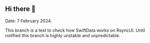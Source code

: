 ## Hi there 👋

Date: 7 February 2024.

This branch is a test to check how SwiftData works on RsyncUI. Until notified this branch is highly unstable and unpredictable.
